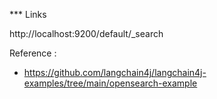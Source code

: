 *** Links

http://localhost:9200/default/_search


Reference :
 - https://github.com/langchain4j/langchain4j-examples/tree/main/opensearch-example
